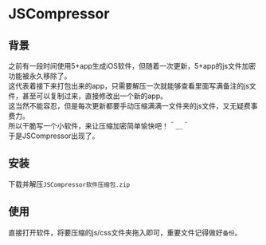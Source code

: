 # JSCompressor
背景
----
之前有一段时间使用5+app生成iOS软件，但随着一次更新，5+app的js文件加密功能被永久移除了。<br>
这代表着接下来打包出来的app，只需要解压一次就能够查看里面写满备注的js文件，甚至可以复制过来，直接修改出一个新的app。<br>
这当然不能容忍，但是每次更新都要手动压缩满满一文件夹的js文件，又无疑费事费力。<br>
所以干脆写一个小软件，来让压缩加密简单愉快吧！＾＿＾<br>
于是JSCompressor出现了。

安装
----
下载并解压`JSCompressor软件压缩包.zip`

使用
----
直接打开软件，将要压缩的js/css文件夹拖入即可，重要文件记得做好`备份`。
